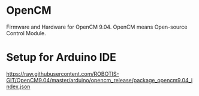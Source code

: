 # OpenCM
Firmware and Hardware for OpenCM 9.04. OpenCM means Open-source Control Module.

# Setup for Arduino IDE
https://raw.githubusercontent.com/ROBOTIS-GIT/OpenCM9.04/master/arduino/opencm_release/package_opencm9.04_index.json

